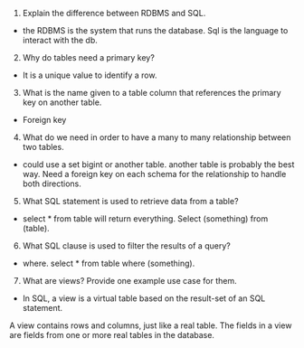 1. Explain the difference between RDBMS and SQL.

* the RDBMS is the system that runs the database. Sql is the language to interact with the db.

2. Why do tables need a primary key?

* It is a unique value to identify a row.

3. What is the name given to a table column that references the primary key on another table.

* Foreign key

4. What do we need in order to have a many to many relationship between two tables.

* could use a set bigint or another table. another table is probably the best way. Need a foreign key on each schema for the relationship to handle both directions.

5. What SQL statement is used to retrieve data from a table?

* select \* from table will return everything. Select (something) from (table).

6. What SQL clause is used to filter the results of a query?

* where. select \* from table where (something).

7. What are views? Provide one example use case for them.

* In SQL, a view is a virtual table based on the result-set of an SQL statement.

A view contains rows and columns, just like a real table. The fields in a view are fields from one or more real tables in the database.
